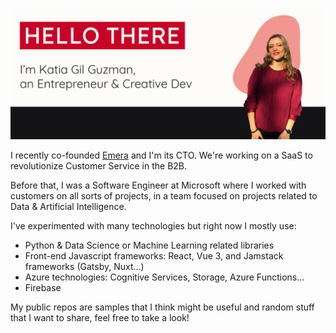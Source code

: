 ![banner](banner_github.jpg)

I recently co-founded [Emera](https://emera.app) and I'm its CTO. We're working on a SaaS to revolutionize Customer Service in the B2B.

Before that, I was a Software Engineer at Microsoft where I worked with customers on all sorts of projects, in a team focused on projects related to Data & Artificial Intelligence.


I've experimented with many technologies but right now I mostly use:
- Python & Data Science or Machine Learning related libraries
- Front-end Javascript frameworks: React, Vue 3, and Jamstack frameworks (Gatsby, Nuxt...)
- Azure technologies: Cognitive Services, Storage, Azure Functions...
- Firebase

My public repos are samples that I think might be useful and random stuff that I want to share, feel free to take a look!
